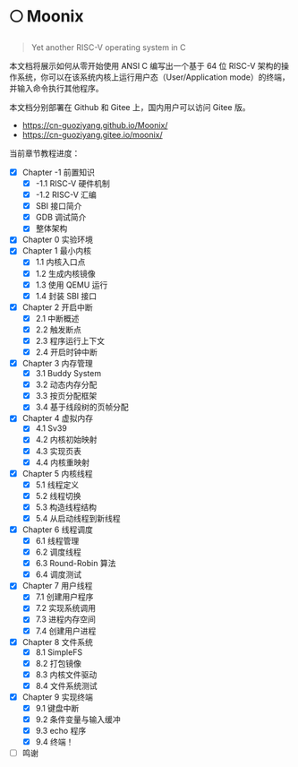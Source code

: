 # 🌕 Moonix

> Yet another RISC-V operating system in C

本文档将展示如何从零开始使用 ANSI C 编写出一个基于 64 位 RISC-V 架构的操作系统，你可以在该系统内核上运行用户态（User/Application mode）的终端，并输入命令执行其他程序。

本文档分别部署在 Github 和 Gitee 上，国内用户可以访问 Gitee 版。

- https://cn-guoziyang.github.io/Moonix/
- https://cn-guoziyang.gitee.io/moonix/

 当前章节教程进度：

 - [x] Chapter -1 前置知识
    - [x] -1.1 RISC-V 硬件机制
    - [x] -1.2 RISC-V 汇编
    - [x] SBI 接口简介
    - [x] GDB 调试简介
    - [x] 整体架构
- [x] Chapter 0 实验环境
- [x] Chapter 1 最小内核
    - [x] 1.1 内核入口点
    - [x] 1.2 生成内核镜像
    - [x] 1.3 使用 QEMU 运行
    - [x] 1.4 封装 SBI 接口
- [x] Chapter 2 开启中断
    - [x] 2.1 中断概述
    - [x] 2.2 触发断点
    - [x] 2.3 程序运行上下文
    - [x] 2.4 开启时钟中断
- [x] Chapter 3 内存管理
    - [x] 3.1 Buddy System
    - [x] 3.2 动态内存分配
    - [x] 3.3 按页分配框架
    - [x] 3.4 基于线段树的页帧分配
- [x] Chapter 4 虚拟内存
    - [x] 4.1 Sv39
    - [x] 4.2 内核初始映射
    - [x] 4.3 实现页表
    - [x] 4.4 内核重映射
- [x] Chapter 5 内核线程
    - [x] 5.1 线程定义
    - [x] 5.2 线程切换
    - [x] 5.3 构造线程结构
    - [x] 5.4 从启动线程到新线程
- [x] Chapter 6 线程调度
    - [x] 6.1 线程管理
    - [x] 6.2 调度线程
    - [x] 6.3 Round-Robin 算法
    - [x] 6.4 调度测试
- [x] Chapter 7 用户线程
    - [x] 7.1 创建用户程序
    - [x] 7.2 实现系统调用
    - [x] 7.3 进程内存空间
    - [x] 7.4 创建用户进程
- [x] Chapter 8 文件系统
    - [x] 8.1 SimpleFS
    - [x] 8.2 打包镜像
    - [x] 8.3 内核文件驱动
    - [x] 8.4 文件系统测试
- [x] Chapter 9 实现终端
    - [x] 9.1 键盘中断
    - [x] 9.2 条件变量与输入缓冲
    - [x] 9.3 echo 程序
    - [x] 9.4 终端！
- [ ] 鸣谢